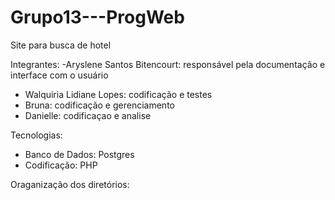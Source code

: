 # Grupo13---ProgWeb
Site para busca de hotel

Integrantes: 
-Aryslene Santos Bitencourt: responsável pela documentação e interface com o usuário
- Walquiria Lidiane Lopes: codificação e testes
- Bruna: codificação e gerenciamento
- Danielle: codificaçao e analise 

Tecnologias:
- Banco de Dados: Postgres
- Codificação: PHP

Oraganização dos diretórios:

